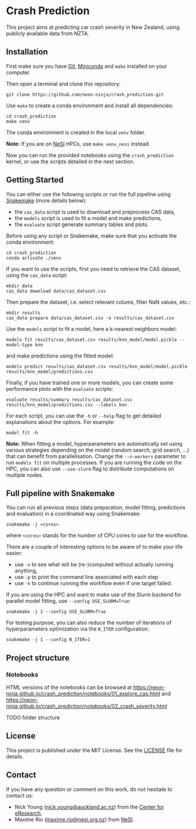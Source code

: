 # Crash Prediction

This project aims at predicting car crash severity in New Zealand, using
publicly available data from NZTA.


## Installation

First make sure you have [Git](https://git-scm.com/downloads),
[Miniconda](https://docs.conda.io/en/latest/miniconda.html) and `make` installed
on your computer.

Then open a terminal and clone this repository:
```
git clone https://github.com/neon-ninja/crash_prediction.git
```
Use `make` to create a conda environment and install all dependencies:
```
cd crash_prediction
make venv
```
The conda environment is created in the local `venv` folder.

**Note:** If you are on [NeSI](https://www.nesi.org.nz/) HPCs, use
`make venv_nesi` instead.

Now you can run the provided notebooks using the `crash_prediction` kernel, or
use the scripts detailed in the next section.


## Getting Started

You can either use the following scripts or run the full pipeline using
[Snakemake](https://snakemake.readthedocs.io) (more details below):

- the `cas_data` script is used to download and preprocess CAS data,
- the `models` script is used to fit a model and make predictions,
- the `evaluate` script generate summary tables and plots.

Before using any script or Snakemake, make sure that you activate the conda
environment:
```
cd crash_prediction
conda activate ./venv
```

If you want to use the scripts, first you need to retrieve the CAS dataset,
using the `cas_data` script:
```
mkdir data
cas_data download data/cas_dataset.csv
```

Then prepare the dataset, i.e. select relevant colums, filter NaN values, etc.:
```
mkdir results
cas_data prepare data/cas_dataset.csv -o results/cas_dataset.csv
```

Use the `models` script to fit a model, here a k-nearest neighbors model:
```
models fit results/cas_dataset.csv results/knn_model/model.pickle --model-type knn
```
and make predictions using the fitted model:
```
models predict results/cas_dataset.csv results/knn_model/model.pickle results/knn_model/predictions.csv
```

Finally, if you have trained one or more models, you can create some performance
plots with the `evaluate` scripts:
```
evaluate results/summary results/cas_dataset.csv results/knn_model/predictions.csv --labels knn
```

For each script, you can use the `-h` or `--help` flag to get detailed
explanations about the options. For example:
```
model fit -h
```

**Note:** When fitting a model, hyperparameters are automatically set using various 
strategies depending on the model (random search, grid search, ...) that can
benefit from parallelisation. Change the `--n-workers` parameter to run
`models fit` on multiple processes. If you are running the code on the HPC, you
can also use `--use-slurm` flag to distribute computations on multiple nodes.


## Full pipeline with Snakemake

You can run all previous steps (data preparation, model fitting, predictions
and evaluation) in a coordinated way using Snakemake:
```
snakemake -j <cores>
```
where `<cores>` stands for the number of CPU cores to use for the workflow.

There are a couple of interesting options to be aware of to make your life easier:

- use `-n` to see what will be (re-)computed without actually running anything,
- use `-p` to print the command line associated with each step
- use `-k` to continue running the workflow even if one target failed.

If you are using the HPC and want to make use of the Slurm backend for parallel
model fitting, use `--config USE_SLURM=True`:
```
snakemake -j 1 --config USE_SLURM=True
```

For testing purpose, you can also reduce the number of iterations of
hyperparameters optimization via the `N_ITER` configuration:
```
snakemake -j 1 --config N_ITER=1
```


## Project structure

### Notebooks

HTML versions of the notebooks can be browsed at 
https://neon-ninja.github.io/crash_prediction/notebooks/01_explore_cas.html and https://neon-ninja.github.io/crash_prediction/notebooks/02_crash_severity.html  

TODO folder structure


## License

This project is published under the MIT License. See the [LICENSE](LICENSE) file
for details.


## Contact

If you have any question or comment on this work, do not hesitate to contact us:

- Nick Young (nick.young@auckland.ac.nz) from the [Center for eResearch](https://www.eresearch.auckland.ac.nz/),
- Maxime Rio (maxime.rio@nesi.org.nz) from [NeSI](https://www.nesi.org.nz/).
